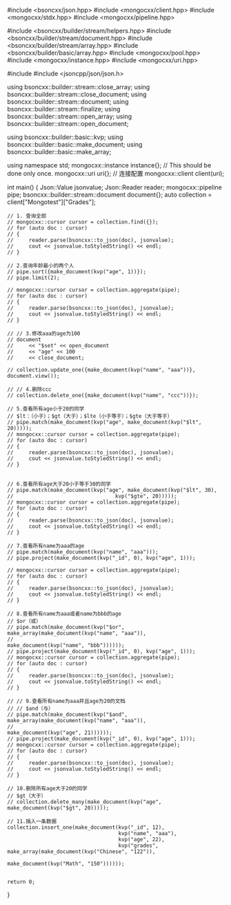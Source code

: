 #include <bsoncxx/json.hpp>
#include <mongocxx/client.hpp>
#include <mongocxx/stdx.hpp>
#include <mongocxx/pipeline.hpp>

#include <bsoncxx/builder/stream/helpers.hpp>
#include <bsoncxx/builder/stream/document.hpp>
#include <bsoncxx/builder/stream/array.hpp>
#include <bsoncxx/builder/basic/array.hpp>
#include <mongocxx/pool.hpp>
#include <mongocxx/instance.hpp>
#include <mongocxx/uri.hpp>

#include <iostream>
#include <jsoncpp/json/json.h>

using bsoncxx::builder::stream::close_array;
using bsoncxx::builder::stream::close_document;
using bsoncxx::builder::stream::document;
using bsoncxx::builder::stream::finalize;
using bsoncxx::builder::stream::open_array;
using bsoncxx::builder::stream::open_document;

using bsoncxx::builder::basic::kvp;
using bsoncxx::builder::basic::make_document;
using bsoncxx::builder::basic::make_array;

using namespace std;
mongocxx::instance instance{}; // This should be done only once.
mongocxx::uri uri{};           // 连接配置
mongocxx::client client(uri);

int main()
{
    Json::Value jsonvalue;
    Json::Reader reader;
    mongocxx::pipeline pipe;
    bsoncxx::builder::stream::document document{};
    auto collection = client["Mongotest"]["Grades"];

    // 1. 查询全部
    // mongocxx::cursor cursor = collection.find({});
    // for (auto doc : cursor)
    // {
    //     reader.parse(bsoncxx::to_json(doc), jsonvalue);
    //     cout << jsonvalue.toStyledString() << endl;
    // }

    // 2.查询年龄最小的两个人
    // pipe.sort({make_document(kvp("age", 1))});
    // pipe.limit(2);

    // mongocxx::cursor cursor = collection.aggregate(pipe);
    // for (auto doc : cursor)
    // {
    //     reader.parse(bsoncxx::to_json(doc), jsonvalue);
    //     cout << jsonvalue.toStyledString() << endl;
    // }

    // // 3.修改aaa的age为100
    // document
    //     << "$set" << open_document
    //     << "age" << 100
    //     << close_document;

    // collection.update_one({make_document(kvp("name", "aaa"))}, document.view());

    // // 4.删除ccc
    // collection.delete_one({make_document(kvp("name", "ccc"))});

    // 5.查看所有age小于20的同学
    // $lt：（小于）；$gt（大于）；$lte（小于等于）；$gte（大于等于）
    // pipe.match(make_document(kvp("age", make_document(kvp("$lt", 20)))));
    // mongocxx::cursor cursor = collection.aggregate(pipe);
    // for (auto doc : cursor)
    // {
    //     reader.parse(bsoncxx::to_json(doc), jsonvalue);
    //     cout << jsonvalue.toStyledString() << endl;
    // }


    // 6.查看所有age大于20小于等于30的同学
    // pipe.match(make_document(kvp("age", make_document(kvp("$lt", 30), 
    //                                 kvp("$gte", 20)))));
    // mongocxx::cursor cursor = collection.aggregate(pipe);
    // for (auto doc : cursor)
    // {
    //     reader.parse(bsoncxx::to_json(doc), jsonvalue);
    //     cout << jsonvalue.toStyledString() << endl;
    // }

    // 7.查看所有name为aaa的age
    // pipe.match(make_document(kvp("name", "aaa")));
    // pipe.project(make_document(kvp("_id", 0), kvp("age", 1)));

    // mongocxx::cursor cursor = collection.aggregate(pipe);
    // for (auto doc : cursor)
    // {
    //     reader.parse(bsoncxx::to_json(doc), jsonvalue);
    //     cout << jsonvalue.toStyledString() << endl;
    // }

    // 8.查看所有name为aaa或者name为bbb的age
    // $or（或）
    // pipe.match(make_document(kvp("$or", make_array(make_document(kvp("name", "aaa")),
    //                                                  make_document(kvp("name", "bbb"))))));
    // pipe.project(make_document(kvp("_id", 0), kvp("age", 1)));
    // mongocxx::cursor cursor = collection.aggregate(pipe);
    // for (auto doc : cursor)
    // {
    //     reader.parse(bsoncxx::to_json(doc), jsonvalue);
    //     cout << jsonvalue.toStyledString() << endl;
    // }

    // // 9.查看所有name为aaa并且age为20的文档
    // // $and（与）
    // pipe.match(make_document(kvp("$and", make_array(make_document(kvp("name", "aaa")),
    //                                                  make_document(kvp("age", 21))))));
    // pipe.project(make_document(kvp("_id", 0), kvp("age", 1)));
    // mongocxx::cursor cursor = collection.aggregate(pipe);
    // for (auto doc : cursor)
    // {
    //     reader.parse(bsoncxx::to_json(doc), jsonvalue);
    //     cout << jsonvalue.toStyledString() << endl;
    // }

    // 10.删除所有age大于20的同学
    // $gt（大于）
    // collection.delete_many(make_document(kvp("age", make_document(kvp("$gt", 20)))));

    // 11.插入一条数据
    collection.insert_one(make_document(kvp("_id", 12),
                                        kvp("name", "aaa"),
                                        kvp("age", 22),
                                        kvp("grades", make_array(make_document(kvp("Chinese", "122")),
                                                                 make_document(kvp("Math", "150"))))));
    

    return 0;
}